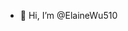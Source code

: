 - 👋 Hi, I’m @ElaineWu510

<!---
ElaineWu510/ElaineWu510 is a ✨ special ✨ repository because its `README.md` (this file) appears on your GitHub profile.
You can click the Preview link to take a look at your changes.
--->
